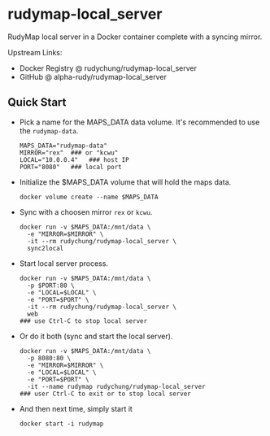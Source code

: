 # rudymap-local_server
RudyMap local server in a Docker container complete with a syncing mirror.

Upstream Links:
* Docker Registry @ rudychung/rudymap-local_server
* GitHub @ alpha-rudy/rudymap-local_server

## Quick Start

* Pick a name for the MAPS_DATA data volume. It's recommended to use the `rudymap-data`.

      MAPS_DATA="rudymap-data"
      MIRROR="rex"  ### or "kcwu"
      LOCAL="10.0.0.4"   ### host IP
      PORT="8080"   ### local port
    
* Initialize the $MAPS_DATA volume that will hold the maps data.

      docker volume create --name $MAPS_DATA
    
* Sync with a choosen mirror `rex` or `kcwu`.

      docker run -v $MAPS_DATA:/mnt/data \
        -e "MIRROR=$MIRROR" \
        -it --rm rudychung/rudymap-local_server \
        sync2local  
    
* Start local server process.

      docker run -v $MAPS_DATA:/mnt/data \
        -p $PORT:80 \
        -e "LOCAL=$LOCAL" \
        -e "PORT=$PORT" \
        -it --rm rudychung/rudymap-local_server \
        web
      ### use Ctrl-C to stop local server

* Or do it both (sync and start the local server).

      docker run -v $MAPS_DATA:/mnt/data \
        -p 8080:80 \
        -e "MIRROR=$MIRROR" \
        -e "LOCAL=$LOCAL" \
        -e "PORT=$PORT" \
        -it --name rudymap rudychung/rudymap-local_server
      ### user Ctrl-C to exit or to stop local server
    
* And then next time, simply start it

      docker start -i rudymap
